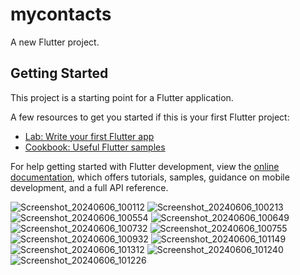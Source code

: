 # mycontacts

A new Flutter project.

## Getting Started

This project is a starting point for a Flutter application.

A few resources to get you started if this is your first Flutter project:

- [Lab: Write your first Flutter app](https://docs.flutter.dev/get-started/codelab)
- [Cookbook: Useful Flutter samples](https://docs.flutter.dev/cookbook)

For help getting started with Flutter development, view the
[online documentation](https://docs.flutter.dev/), which offers tutorials,
samples, guidance on mobile development, and a full API reference.

![Screenshot_20240606_100112](https://github.com/veerapatadia/my_Contacts/assets/150000048/f4f88df0-0f9b-4b56-a45b-7e4ba9ad869c)
![Screenshot_20240606_100213](https://github.com/veerapatadia/my_Contacts/assets/150000048/9868f1e1-f610-4ef3-9136-d4e21b375fdb)
![Screenshot_20240606_100554](https://github.com/veerapatadia/my_Contacts/assets/150000048/4663c5a9-ad18-404d-98ef-43ef23a08989)
![Screenshot_20240606_100649](https://github.com/veerapatadia/my_Contacts/assets/150000048/620ea996-22bd-46fc-970c-8d89e2328a0e)
![Screenshot_20240606_100732](https://github.com/veerapatadia/my_Contacts/assets/150000048/12350bee-8fe4-461b-a403-c3a5b0560600)
![Screenshot_20240606_100755](https://github.com/veerapatadia/my_Contacts/assets/150000048/99d9fdd5-77bd-4b56-be53-ef7c899cad8d)
![Screenshot_20240606_100932](https://github.com/veerapatadia/my_Contacts/assets/150000048/a394fbd2-9cc4-4085-80e5-ab2079cd8e28)
![Screenshot_20240606_101149](https://github.com/veerapatadia/my_Contacts/assets/150000048/2dc85d10-81b2-4eb5-a251-a5dedb4efff2)
![Screenshot_20240606_101312](https://github.com/veerapatadia/my_Contacts/assets/150000048/83e63c82-2c55-4683-824f-1ba4d3907ef1)
![Screenshot_20240606_101240](https://github.com/veerapatadia/my_Contacts/assets/150000048/f46d8440-9786-43e0-838d-05958cba7b9e)
![Screenshot_20240606_101226](https://github.com/veerapatadia/my_Contacts/assets/150000048/6fb0883c-91d4-4092-b8ce-62090cf0ff31)
